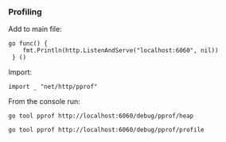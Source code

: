 ### Profiling

Add to main file:

	go func() {
		fmt.Println(http.ListenAndServe("localhost:6060", nil))
	 } ()

Import:

	import _ "net/http/pprof"

From the console run:

	go tool pprof http://localhost:6060/debug/pprof/heap
	
	go tool pprof http://localhost:6060/debug/pprof/profile	